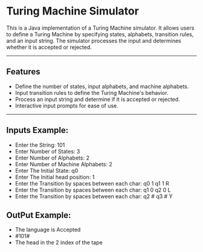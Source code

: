 # Turing Machine Simulator

This is a Java implementation of a Turing Machine simulator. It allows users to define a Turing Machine by specifying states, alphabets, transition rules, and an input string. The simulator processes the input and determines whether it is accepted or rejected.

---

## Features

- Define the number of states, input alphabets, and machine alphabets.
- Input transition rules to define the Turing Machine's behavior.
- Process an input string and determine if it is accepted or rejected.
- Interactive input prompts for ease of use.

---

## Inputs Example: 
- Enter the String: 101
- Enter Number of States: 3
- Enter Number of Alphabets: 2
- Enter Number of Machine Alphabets: 2
- Enter The Initial State: q0
- Enter The Initial head position: 1
- Enter the Transition by spaces between each char: q0 1 q1 1 R
- Enter the Transition by spaces between each char: q1 0 q2 0 L
- Enter the Transition by spaces between each char: q2 # q3 # Y

## OutPut Example: 
- The language is Accepted
- #101#
- The head in the 2 index of the tape

